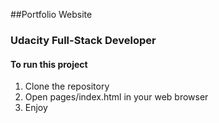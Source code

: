 ##Portfolio Website

### Udacity Full-Stack Developer

#### To run this project

1. Clone the repository
2. Open pages/index.html in your web browser
3. Enjoy